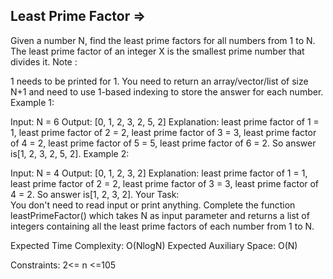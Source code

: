 Least Prime Factor  =>
------------------



Given a number N, find the least prime factors for all numbers from 1 to N.  The least prime factor of an integer X is the smallest prime number that divides it.
Note :

1 needs to be printed for 1.
You need to return an array/vector/list of size N+1 and need to use 1-based indexing to store the answer for each number.
Example 1:

Input: N = 6
Output: [0, 1, 2, 3, 2, 5, 2] 
Explanation: least prime factor of 1 = 1,
least prime factor of 2 = 2,
least prime factor of 3 = 3,
least prime factor of 4 = 2,
least prime factor of 5 = 5,
least prime factor of 6 = 2.
So answer is[1, 2, 3, 2, 5, 2]. 
Example 2:

Input: N = 4
Output: [0, 1, 2, 3, 2]
Explanation: least prime factor of 1 = 1,
least prime factor of 2 = 2,
least prime factor of 3 = 3,
least prime factor of 4 = 2.
So answer is[1, 2, 3, 2]. 
Your Task:  
You don't need to read input or print anything. Complete the function leastPrimeFactor() which takes N as input parameter and returns a list of integers containing all the least prime factors of each number from 1 to N.

Expected Time Complexity: O(NlogN)
Expected Auxiliary Space: O(N)

Constraints:
2<= n <=105
